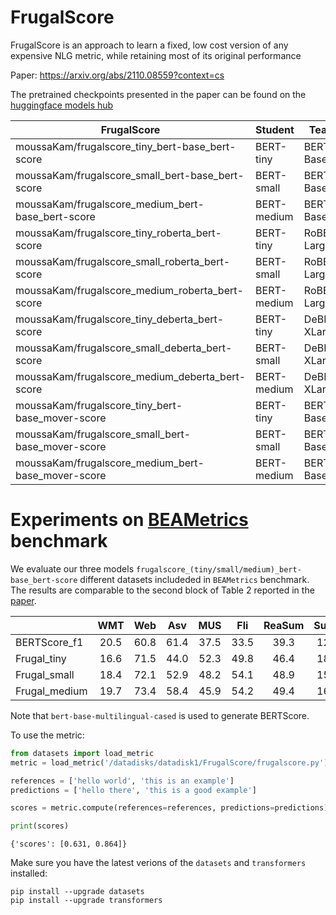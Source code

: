 # FrugalScore
FrugalScore is an approach to learn a fixed, low cost version of any expensive NLG metric, while retaining most of its original performance

Paper: https://arxiv.org/abs/2110.08559?context=cs

The pretrained checkpoints presented in the paper can be found on the [huggingface models hub](https://huggingface.co/moussaKam)

| FrugalScore                                        | Student     | Teacher        | Method     |
|----------------------------------------------------|-------------|----------------|------------|
| moussaKam/frugalscore_tiny_bert-base_bert-score    | BERT-tiny   | BERT-Base      | BERTScore  |
| moussaKam/frugalscore_small_bert-base_bert-score   | BERT-small  | BERT-Base      | BERTScore  |
| moussaKam/frugalscore_medium_bert-base_bert-score  | BERT-medium | BERT-Base      | BERTScore  |
| moussaKam/frugalscore_tiny_roberta_bert-score      | BERT-tiny   | RoBERTa-Large  | BERTScore  |
| moussaKam/frugalscore_small_roberta_bert-score     | BERT-small  | RoBERTa-Large  | BERTScore  |
| moussaKam/frugalscore_medium_roberta_bert-score    | BERT-medium | RoBERTa-Large  | BERTScore  |
| moussaKam/frugalscore_tiny_deberta_bert-score      | BERT-tiny   | DeBERTa-XLarge | BERTScore  |
| moussaKam/frugalscore_small_deberta_bert-score     | BERT-small  | DeBERTa-XLarge | BERTScore  |
| moussaKam/frugalscore_medium_deberta_bert-score    | BERT-medium | DeBERTa-XLarge | BERTScore  |
| moussaKam/frugalscore_tiny_bert-base_mover-score   | BERT-tiny   | BERT-Base      | MoverScore |
| moussaKam/frugalscore_small_bert-base_mover-score  | BERT-small  | BERT-Base      | MoverScore |
| moussaKam/frugalscore_medium_bert-base_mover-score | BERT-medium | BERT-Base      | MoverScore |

# Experiments on [BEAMetrics](https://github.com/ThomasScialom/BEAMetrics) benchmark
We evaluate our three models `frugalscore_(tiny/small/medium)_bert-base_bert-score` different datasets includeded in `BEAMetrics` benchmark. The results are comparable to the second block of Table 2 reported in the [paper](https://arxiv.org/pdf/2110.09147.pdf).

|               | WMT  | Web  | Asv  | MUS  | Fli  | ReaSum | SumE | OpQA | OkVQA |
| ------------- | :--: | :--: | :--: | :--: | :--: | :----: | :--: | :--: | :---: |
| BERTScore_f1  | 20.5 | 60.8 | 61.4 | 37.5 | 33.5 | 39.3   | 12.4 | 12.4 | 6.2   |
| Frugal_tiny   | 16.6 | 71.5 | 44.0 | 52.3 | 49.8 | 46.4   | 18.7 | 29.2 | 20.1  |
| Frugal_small  | 18.4 | 72.1 | 52.9 | 48.2 | 54.1 | 48.9   | 15.2 | 28.2 | 14.3  |
| Frugal_medium | 19.7 | 73.4 | 58.4 | 45.9 | 54.2 | 49.4   | 16.4 | 24.7 | 16.1  |

Note that `bert-base-multilingual-cased` is used to generate BERTScore. 

To use the metric:

```python
from datasets import load_metric
metric = load_metric('/datadisks/datadisk1/FrugalScore/frugalscore.py')

references = ['hello world', 'this is an example']
predictions = ['hello there', 'this is a good example']

scores = metric.compute(references=references, predictions=predictions)

print(scores)
```
`{'scores': [0.631, 0.864]}`

Make sure you have the latest verions of the `datasets` and `transformers` installed:
```
pip install --upgrade datasets
pip install --upgrade transformers
```
